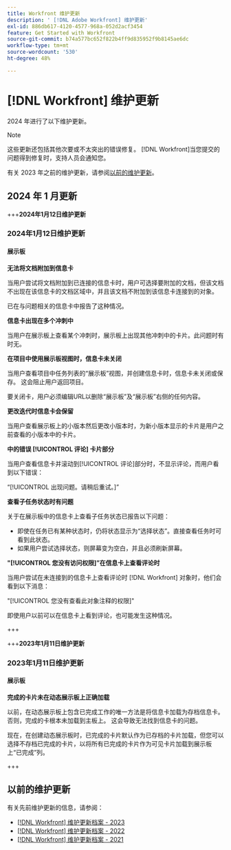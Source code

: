 ```yaml
---
title: Workfront 维护更新
description: ' [!DNL Adobe Workfront] 维护更新'
exl-id: 886db617-4120-4577-968a-052d2acf3454
feature: Get Started with Workfront
source-git-commit: b74a577bc652f822b4ff9d835952f9b8145ae6dc
workflow-type: tm+mt
source-wordcount: '530'
ht-degree: 48%

---
```


# [!DNL Workfront] 维护更新

2024 年进行了以下维护更新。

>[!NOTE]
>
>这些更新还包括其他次要或不太突出的错误修复。 [!DNL Workfront]当您提交的问题得到修复时，支持人员会通知您。

有关 2023 年之前的维护更新，请参阅[以前的维护更新](#previous-maintenance-updates)。

## 2024 年 1 月更新

+++**2024年1月12日维护更新**

### 2024年1月12日维护更新

#### 展示板

**无法将文档附加到信息卡**

当用户尝试将文档附加到已连接的信息卡时，用户可选择要附加的文档，但该文档不出现在该信息卡的文档区域中，并且该文档不附加到该信息卡连接到的对象。

已在与问题相关的信息卡中报告了这种情况。

**信息卡出现在多个冲刺中**

当用户在展示板上查看某个冲刺时，展示板上出现其他冲刺中的卡片。此问题时有时无。

**在项目中使用展示板视图时，信息卡未关闭**

当用户查看项目中任务列表的“展示板”视图，并创建信息卡时，信息卡未关闭或保存。 这会阻止用户返回项目。

要关闭卡，用户必须编辑URL以删除“展示板”及“展示板”右侧的任何内容。

**更改迭代时信息卡会保留**

当用户查看展示板上的小版本然后更改小版本时，为新小版本显示的卡片是用户之前查看的小版本中的卡片。

**中的错误 [!UICONTROL 评论] 卡片部分**

当用户查看信息卡并滚动到[!UICONTROL 评论]部分时，不显示评论，而用户看到以下错误：

“[!UICONTROL 出现问题。请稍后重试。]”

**查看子任务状态时有问题**

关于在展示板中的信息卡上查看子任务状态已报告以下问题：

* 即使在任务已有某种状态时，仍将状态显示为“选择状态”。直接查看任务时可看到此状态。
* 如果用户尝试选择状态，则屏幕变为空白，并且必须刷新屏幕。

**&quot;[!UICONTROL 您没有访问权限]”在信息卡上查看评论时**

当用户尝试在未连接到的信息卡上查看评论时 [!DNL Workfront] 对象时，他们会看到以下消息：

&quot;[!UICONTROL 您没有查看此对象注释的权限]&quot;

即使用户以前可以在信息卡上看到评论，也可能发生这种情况。

+++

+++**2023年1月11日维护更新**

### 2023年1月11日维护更新

#### 展示板

**完成的卡片未在动态展示板上正确加载**

以前，在动态展示板上包含已完成工作的唯一方法是将信息卡加载为存档信息卡。 否则，完成的卡根本未加载到主板上。 这会导致无法找到信息卡的问题。

现在，在创建动态展示板时，已完成的卡片默认作为已存档的卡片加载，但您可以选择不存档已完成的卡片，以将所有已完成的卡片作为可见卡片加载到展示板上“已完成”列。

+++

## 以前的维护更新

有关先前维护更新的信息，请参阅：

* [[!DNL Workfront] 维护更新档案 - 2023](2023-updates.md)
* [[!DNL Workfront] 维护更新档案 - 2022](2022-updates.md)
* [[!DNL Workfront] 维护更新档案 - 2021](2021-updates.md)
